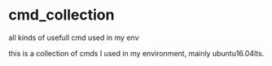 # cmd_collection
all kinds of usefull cmd used in my env

this is a collection of cmds I used in my environment, mainly ubuntu16.04lts.
